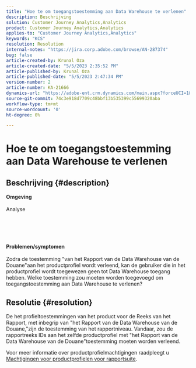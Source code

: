 ```yaml
---
title: "Hoe te om toegangstoestemming aan Data Warehouse te verlenen"
description: Beschrijving
solution: Customer Journey Analytics,Analytics
product: Customer Journey Analytics,Analytics
applies-to: "Customer Journey Analytics,Analytics"
keywords: "KCS"
resolution: Resolution
internal-notes: "https://jira.corp.adobe.com/browse/AN-287374"
bug: false
article-created-by: Krunal Oza
article-created-date: "5/5/2023 2:35:52 PM"
article-published-by: Krunal Oza
article-published-date: "5/5/2023 2:47:34 PM"
version-number: 2
article-number: KA-21666
dynamics-url: "https://adobe-ent.crm.dynamics.com/main.aspx?forceUCI=1&pagetype=entityrecord&etn=knowledgearticle&id=799ffe21-52eb-ed11-a7c6-6045bd006b25"
source-git-commit: 74c3e918d7709c48bbf13b535399c55699320aba
workflow-type: tm+mt
source-wordcount: '0'
ht-degree: 0%

---
```


# Hoe te om toegangstoestemming aan Data Warehouse te verlenen

## Beschrijving {#description}

<b>Omgeving</b><br><br>Analyse<br><br> <br><br> <br><br><b>Problemen/symptomen</b><br><br>Zodra de toestemming &quot;van het Rapport van de Data Warehouse van de Douane&quot;aan het productprofiel wordt verleend, kan de gebruiker die in het productprofiel wordt toegewezen geen tot Data Warehouse toegang hebben. Welke toestemming zou moeten worden toegevoegd om toegangstoestemming aan Data Warehouse te verlenen?<br>

## Resolutie {#resolution}


De het profieltoestemmingen van het product voor de Reeks van het Rapport, met inbegrip van &quot;het Rapport van de Data Warehouse van de Douane,&quot;zijn de toestemming van het rapportniveau. Vandaar, zou de rapportreeks IDs aan het zelfde productprofiel met &quot;het Rapport van de Data Warehouse van de Douane&quot;toestemming moeten worden verleend.

Voor meer informatie over productprofielmachtigingen raadpleegt u [Machtigingen voor productprofielen voor rapportsuite](https://experienceleague.adobe.com/docs/analytics/admin/admin-console/permissions/report-suite-tools.html?lang=en).
